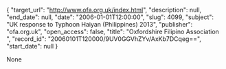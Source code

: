 {
  "target_url": "http://www.ofa.org.uk/index.html", 
  "description": null, 
  "end_date": null, 
  "date": "2006-01-01T12:00:00", 
  "slug": 4099, 
  "subject": "UK response to Typhoon Haiyan (Philippines) 2013", 
  "publisher": "ofa.org.uk", 
  "open_access": false, 
  "title": "Oxfordshire Filipino Association ", 
  "record_id": "20060101T120000/9UV0GGVhZYv/AxKb7DCqeg==", 
  "start_date": null
}

None